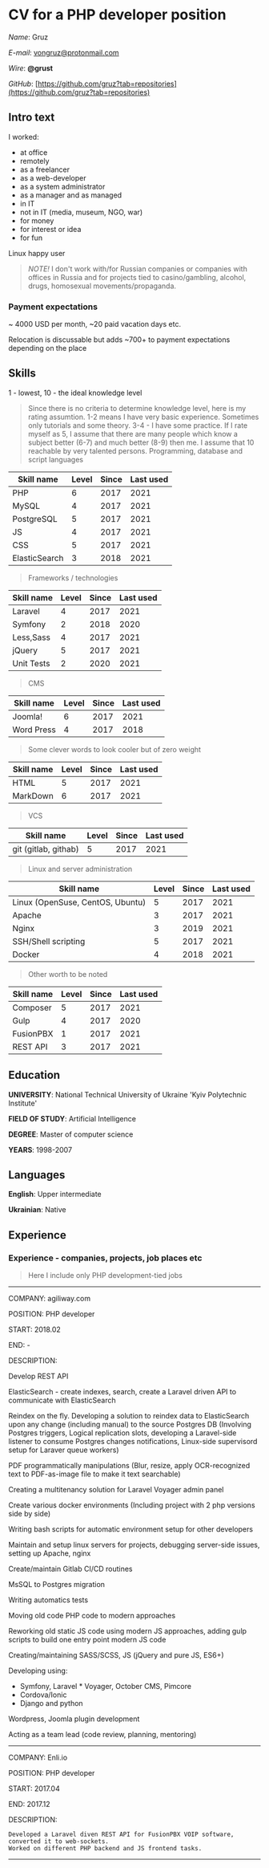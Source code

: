 # CV for a PHP developer position

*Name*: Gruz

*E-mail*: [vongruz@protonmail.com](vongruz@protonmail.com)

*Wire*: **@grust**

*GitHub*: [https://github.com/gruz?tab=repositories](https://github.com/gruz?tab=repositories)

## Intro text

I worked:

* at office
* remotely
* as a freelancer
* as a web-developer
* as a system administrator
* as a manager and as managed
* in IT
* not in IT (media, museum, NGO, war)
* for money
* for interest or idea
* for fun

Linux happy user

> *NOTE!* I don't work with/for Russian companies or companies with offices in Russia and for projects tied to casino/gambling, alcohol, drugs, homosexual movements/propaganda.

### Payment expectations

~ 4000 USD per month, ~20 paid vacation days  etc.

Relocation is discussable but adds ~700+ to payment expectations depending on the place

## Skills

1 - lowest, 10 - the ideal knowledge level

> Since there is no criteria to determine knowledge level, here is my rating assumtion.
> 1-2 means I have very basic experience. Sometimes only tutorials and some theory. 3-4 - I have some practice. If I rate myself as 5, I assume that there are many people which know a subject better (6-7) and much better (8-9) then me. I assume that 10 reachable by very talented persons.
> Programming, database and script languages

| Skill name   | Level| Since| Last used |
|--------------|------|------|-----------|
| PHP          | 6    | 2017 | 2021      |
| MySQL        | 4    | 2017 | 2021      |
| PostgreSQL   | 5    | 2017 | 2021      |
| JS           | 4    | 2017 | 2021      |
| CSS          | 5    | 2017 | 2021      |
| ElasticSearch| 3    | 2018 | 2021      |

> Frameworks / technologies

| Skill name| Level| Since| Last used |
|-----------|------|------|-----------|
| Laravel   | 4    | 2017 | 2021      |
| Symfony   | 2    | 2018 | 2020      |
| Less,Sass | 4    | 2017 | 2021      |
| jQuery    | 5    | 2017 | 2021      |
| Unit Tests| 2    | 2020 | 2021      |

> CMS

| Skill name| Level| Since| Last used|
|-----------|------|------|----------|
| Joomla!   | 6    | 2017 | 2021     |
| Word Press| 4    | 2017 | 2018     |

> Some clever words to look cooler but of zero weight

| Skill name| Level| Since| Last used|
|-----------|------|------|----------|
| HTML      | 5    | 2017 | 2021     |
| MarkDown  | 6    | 2017 | 2021     |

> VCS

| Skill name                | Level| Since| Last used|
|---------------------------|------|------|----------|
| git (gitlab, githab)      | 5    | 2017 | 2021     |

> Linux and server administration

| Skill name                      | Level| Since| Last used|
|---------------------------------|------|------|----------|
| Linux (OpenSuse, CentOS, Ubuntu)| 5    | 2017 | 2021     |
| Apache                          | 3    | 2017 | 2021     |
| Nginx                           | 3    | 2019 | 2021     |
| SSH/Shell scripting             | 5    | 2017 | 2021     |
| Docker                          | 4    | 2018 | 2021     |

> Other worth to be noted

| Skill name| Level| Since| Last used|
|-----------|------|------|----------|
| Composer  | 5    | 2017 | 2021     |
| Gulp      | 4    | 2017 | 2020     |
| FusionPBX | 1    | 2017 | 2021     |
| REST API  | 3    | 2017 | 2021     |

## Education

**UNIVERSITY**:      National Technical University of Ukraine 'Kyiv Polytechnic Institute'

**FIELD OF STUDY**:  Artificial Intelligence

**DEGREE**:          Master of computer science

**YEARS**:           1998-2007

## Languages

**English**:    Upper intermediate

**Ukrainian**:  Native

## Experience

### Experience - companies, projects, job places etc

> Here I include only PHP development-tied jobs

---
COMPANY:      agiliway.com

POSITION:     PHP developer

START:        2018.02

END:          -

DESCRIPTION:

 Develop REST API

 ElasticSearch - create indexes, search, create a Laravel
 driven API to communicate with ElasticSearch

 Reindex on the fly. Developing a solution to reindex data to
 ElasticSearch upon any change (including manual) to the source Postgres DB
 (Involving Postgres triggers, Logical replication slots, developing a Laravel-side listener
 to consume Postgres changes notifications, Linux-side supervisord setup for Laraver queue workers)

 PDF programmatically manipulations (Blur, resize, apply OCR-recognized
 text to PDF-as-image file to make it text searchable)

 Creating a multitenancy solution for Laravel Voyager admin panel

 Create various docker environments (Including project with 2 php versions side by side)

 Writing bash scripts for automatic environment setup for other developers

 Maintain and setup linux servers for projects, debugging server-side issues,
 setting up Apache, nginx

 Create/maintain Gitlab CI/CD routines

 MsSQL to Postgres migration

 Writing automatics tests

 Moving old code PHP code to modern approaches

 Reworking old static JS code using modern JS approaches, adding gulp scripts to build
 one entry point modern JS code

 Creating/maintaining SASS/SCSS, JS (jQuery and pure JS, ES6+)

 Developing using:

* Symfony, Laravel
         * Voyager, October CMS, Pimcore
* Cordova/Ionic
* Django and python

 Wordpress, Joomla plugin development

 Acting as a team lead (code review, planning, mentoring)

---
COMPANY:      Enli.io

POSITION:     PHP developer

START:        2017.04

END:          2017.12

DESCRIPTION:

    Developed a Laravel diven REST API for FusionPBX VOIP software, converted it to web-sockets.
    Worked on different PHP backend and JS frontend tasks.

---
